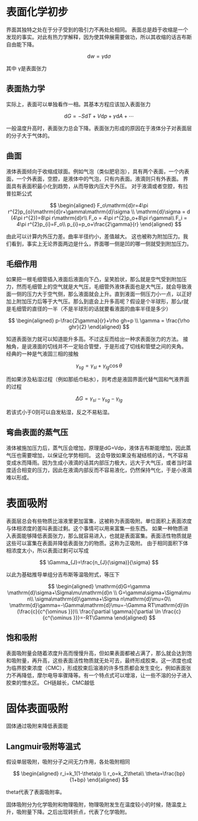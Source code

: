 # 表面化学初步
界面其独特之处在于分子受到的吸引力不再处处相同。
表面总是趋于收缩是一个发现的事实。对此有热力学解释，因为使其伸展需要做功，所以其收缩的话吉布斯自由能下降。

$$
\mathrm{d}w=\gamma\mathrm{d}\sigma
$$

其中 γ是表面张力
## 表面热力学
实际上，表面可以单独看作一相。其基本方程应该加入表面张力

$$
\mathrm{d}G = -S\mathrm{d}T+V\mathrm{d}p+\gamma\mathrm{d}A+ \cdots 
$$

一般温度升高时，表面张力总会下降。表面张力形成的原因在于液体分子对表面层的分子大于气体的。
## 曲面
液体表面倾向于收缩成球面。例如气泡（类似肥皂泡），具有两个表面，一个内表面，一个外表面，空腔，是液体中的气泡，只有内表面。液滴则只有外表面。
界面具有表面积最小化到趋势，从而导致内压大于外压。
对于液滴或者空腔，有拉普拉斯公式

$$
\begin{aligned}
F_o\mathrm{d}r=4\pi r^{2}p_{o}\mathrm{d}r+\gamma\mathrm{d}\sigma \\
\mathrm{d}\sigma = d (4\pi r^{2})=8\pi r\mathrm{d}r\\
F_o = 4\pi r^{2}p_o+8\pi r\gamma\\
F_i = 4\pi r^{2}p_{i}=F_o\\
p_{i}=p_o+\frac{2\gamma}{r}
\end{aligned}
$$

由此可以计算内外压力差。曲率半径约小，差值越大。
这也被称为附加压力。我们看到，事实上无论界面两边是什么，界面哪一侧是凹的哪一侧就受到附加压力。
## 毛细作用
如果把一根毛细管插入液面后液面向下凸，呈笑脸状，那么就是空气受到附加压力，然而毛细管上的空气就是大气压，毛细管外液体表面也是大气压，就会导致液面一侧的压力大于空气侧，那么液面就会上升。直到液面一侧压力小一点，以正好加上附加压力后等于大气压。那么到底会上升多高呢？假设是个半球形，那么r就是毛细管的直径的一半（不是半球形的话就要看液面的曲率半径是多少）

$$
\begin{aligned}
p-\frac{2\gamma}{r}+\rho gh=p \\
\gamma = \frac{\rho ghr}{2}
\end{aligned}
$$

知道表面张力就可以知道能升多高。不过这反而给出一种求表面张力的方法。
接触角，是说液面的切线并不一定贴合管壁，于是形成了切线和管壁之间的夹角。
经典的一种是气液固三相的接触

$$
\gamma_{sg}=\gamma_{sl}+\gamma_{lg}\cos \theta
$$

而如果涉及粘湿过程（例如那纸巾粘水），则考虑是液固界面代替气固和气液界面的过程

$$
\Delta G=\gamma_{sl}-\gamma_{sg}-\gamma_{lg}
$$

若该式小于0则可以自发粘湿，反之不易粘湿。
## 弯曲表面的蒸气压
液体被施加压力后，蒸气压会增加，原理是dG=Vdp，液体吉布斯能增加，因此蒸气压也需要增加，以保证化学势相同。
这会导致如果没有凝结核的话，气不容易变成水而降雨。因为生成小液滴的话其内部压力极大，远大于大气压，或者当时温度适合相变的压力，因此在液滴内部反而不容易液化，仍然保持气化，于是小液滴难以形成。
# 表面吸附
表面层总会有些物质比溶液里更加富集，这被称为表面吸附。单位面积上表面浓度与体相浓度的差叫表面过剩。这个事情可以用来富集一些东西。
如果一种物质进入表面能够降低表面张力，那么就容易进入，也就是表面富集。表面活性物质就是这些可以富集在表面并降低表面张力的物质。这称为正吸附。
由于相同面积下体相浓度太小，所以表面过剩可以写成

$$
\Gamma_{J}=\frac{n_{J}(\sigma)}{\sigma}
$$

以此为基础推导单组分吉布斯等温吸附式，等压下

$$
\begin{aligned}
\mathrm{d}G=\gamma \mathrm{d}\sigma+\Sigma\mu\mathrm{d}n \\
G=\gamma\sigma+\Sigma\mu n\\
\sigma\mathrm{d}\gamma+\Sigma n\mathrm{d}\mu=0\\
\mathrm{d}\gamma=-\Gamma\mathrm{d}\mu=-\Gamma RT\mathrm{d}\ln  (\frac{c}{c^{\ominus }})\\
\frac{\partial \gamma}{\partial \ln \frac{c}{c^{\ominus }}}=-RT\Gamma
\end{aligned}
$$


## 饱和吸附
表面吸附量会随着浓度升高而慢慢升高，但如果表面都被占满了，那么就会达到饱和吸附量，再升高，这些表面活性物质就无处可去，最终形成胶束。这一浓度也成为临界胶束浓度（CMC），形成胶束后溶液的许多性质都会发生变化，例如表面张力不再降低，摩尔电导率骤降等。有一个特点式可以增溶，让一些不溶的分子进入胶束的憎水区。
CH链越长，CMC越低

# 固体表面吸附
固体通过吸附来降低表面能
## Langmuir吸附等温式
假设单层吸附，吸附分子之间无力作用，各处吸附相同

$$
\begin{aligned}
r_i=k_1(1-\theta)p \\
r_o=k_2\theta\\
\theta=\frac{bp}{1+bp}
\end{aligned}
$$

theta代表了表面吸附率。

固体吸附分为化学吸附和物理吸附，物理吸附发生在温度较小的时候，随温度上升，吸附量下降。之后出现转折点，代表了化学吸附。